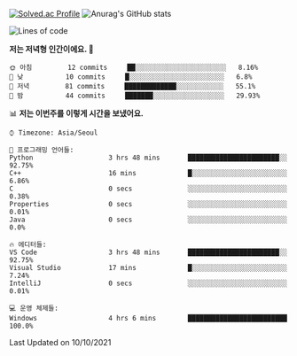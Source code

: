 

<!--
**PungwonLee/PungwonLee** is a ✨ _special_ ✨ repository because its `README.md` (this file) appears on your GitHub profile.

Here are some ideas to get you started:

- 🔭 I’m currently working on ...
- 🌱 I’m currently learning ...
- 👯 I’m looking to collaborate on ...
- 🤔 I’m looking for help with ...
- 💬 Ask me about ...
- 📫 How to reach me: ...
- 😄 Pronouns: ...
- ⚡ Fun fact: ...
-->
[![Solved.ac Profile](http://mazassumnida.wtf/api/v2/generate_badge?boj=vnddnjs00)](https://solved.ac/vnddnjs00/)
![Anurag's GitHub stats](https://github-readme-stats.vercel.app/api?username=PungwonLee&show_icons=true&theme=radical)
<!--START_SECTION:waka-->
![Lines of code](https://img.shields.io/badge/%EC%A0%80%EB%8A%94%20%EC%97%AC%ED%83%9C%EA%B9%8C%EC%A7%80%20-71319%20%EC%A4%84%EC%9D%98%20%EC%BD%94%EB%93%9C%EB%A5%BC%20%EC%9E%91%EC%84%B1%ED%96%88%EC%96%B4%EC%9A%94.-blue)

**저는 저녁형 인간이에요. 🦉** 

```text
🌞 아침         12 commits     ██░░░░░░░░░░░░░░░░░░░░░░░   8.16% 
🌆 낮　         10 commits     █░░░░░░░░░░░░░░░░░░░░░░░░   6.8% 
🌃 저녁         81 commits     █████████████░░░░░░░░░░░░   55.1% 
🌙 밤　         44 commits     ███████░░░░░░░░░░░░░░░░░░   29.93%

```


📊 **저는 이번주를 이렇게 시간을 보냈어요.** 

```text
⌚︎ Timezone: Asia/Seoul

💬 프로그래밍 언어들: 
Python                   3 hrs 48 mins       ███████████████████████░░   92.75% 
C++                      16 mins             █░░░░░░░░░░░░░░░░░░░░░░░░   6.86% 
C                        0 secs              ░░░░░░░░░░░░░░░░░░░░░░░░░   0.38% 
Properties               0 secs              ░░░░░░░░░░░░░░░░░░░░░░░░░   0.01% 
Java                     0 secs              ░░░░░░░░░░░░░░░░░░░░░░░░░   0.0%

🔥 에디터들: 
VS Code                  3 hrs 48 mins       ███████████████████████░░   92.75% 
Visual Studio            17 mins             █░░░░░░░░░░░░░░░░░░░░░░░░   7.24% 
IntelliJ                 0 secs              ░░░░░░░░░░░░░░░░░░░░░░░░░   0.01%

💻 운영 체제들: 
Windows                  4 hrs 6 mins        █████████████████████████   100.0%

```


 Last Updated on 10/10/2021
<!--END_SECTION:waka-->
